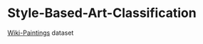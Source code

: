 # Style-Based-Art-Classification
<a href="https://drive.google.com/file/d/1X3-e6Q4ZO8yJWVqTkSgEZQPllKSLz3Qy/view?usp=sharing">Wiki-Paintings</a> dataset
